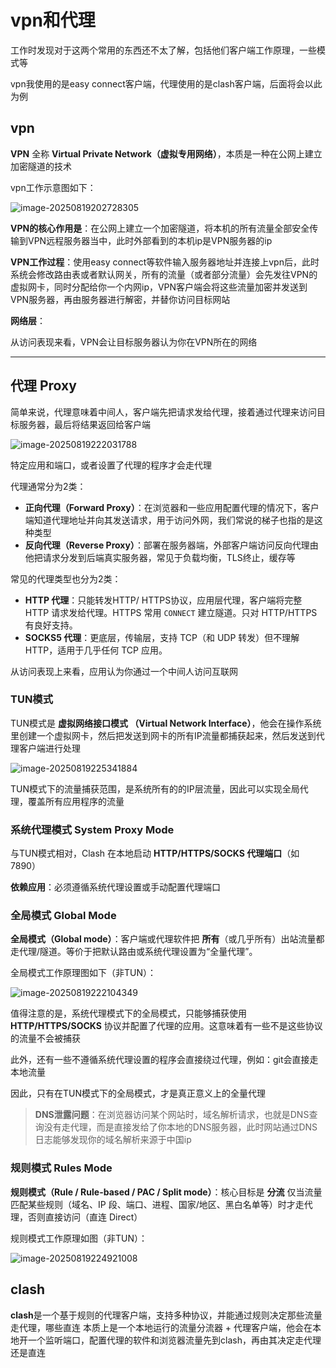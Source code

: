 # vpn和代理

工作时发现对于这两个常用的东西还不太了解，包括他们客户端工作原理，一些模式等

vpn我使用的是easy connect客户端，代理使用的是clash客户端，后面将会以此为例

## vpn

**VPN** 全称 **Virtual Private Network（虚拟专用网络）**，本质是一种在公网上建立加密隧道的技术

vpn工作示意图如下：

![image-20250819202728305](C:/Users/WarghostAKA/AppData/Roaming/Typora/typora-user-images/image-20250819202728305.png)

**VPN的核心作用是**：在公网上建立一个加密隧道，将本机的所有流量全部安全传输到VPN远程服务器当中，此时外部看到的本机ip是VPN服务器的ip

**VPN工作过程**：使用easy connect等软件输入服务器地址并连接上vpn后，此时系统会修改路由表或者默认网关，所有的流量（或者部分流量）会先发往VPN的虚拟网卡，同时分配给你一个内网ip，VPN客户端会将这些流量加密并发送到VPN服务器，再由服务器进行解密，并替你访问目标网站

**网络层**：

从访问表现来看，VPN会让目标服务器认为你在VPN所在的网络

---

## 代理 Proxy

简单来说，代理意味着中间人，客户端先把请求发给代理，接着通过代理来访问目标服务器，最后将结果返回给客户端

![image-20250819222031788](C:/Users/WarghostAKA/AppData/Roaming/Typora/typora-user-images/image-20250819222031788.png)

特定应用和端口，或者设置了代理的程序才会走代理

代理通常分为2类：

- **正向代理（Forward Proxy）**：在浏览器和一些应用配置代理的情况下，客户端知道代理地址并向其发送请求，用于访问外网，我们常说的梯子也指的是这种类型
- **反向代理（Reverse Proxy）**：部署在服务器端，外部客户端访问反向代理由他把请求分发到后端真实服务器，常见于负载均衡，TLS终止，缓存等

常见的代理类型也分为2类：

- **HTTP 代理**：只能转发HTTP/ HTTPS协议，应用层代理，客户端将完整 HTTP 请求发给代理。HTTPS 常用 `CONNECT` 建立隧道。只对 HTTP/HTTPS 有良好支持。
- **SOCKS5 代理**：更底层，传输层，支持 TCP（和 UDP 转发）但不理解 HTTP，适用于几乎任何 TCP 应用。

从访问表现上来看，应用认为你通过一个中间人访问互联网

### TUN模式

TUN模式是 **虚拟网络接口模式 （Virtual Network Interface）**，他会在操作系统里创建一个虚拟网卡，然后把发送到网卡的所有IP流量都捕获起来，然后发送到代理客户端进行处理

 ![image-20250819225341884](C:/Users/WarghostAKA/AppData/Roaming/Typora/typora-user-images/image-20250819225341884.png)

TUN模式下的流量捕获范围，是系统所有的的IP层流量，因此可以实现全局代理，覆盖所有应用程序的流量

### 系统代理模式 System Proxy Mode

与TUN模式相对，Clash 在本地启动 **HTTP/HTTPS/SOCKS 代理端口**（如 7890）

**依赖应用**：必须遵循系统代理设置或手动配置代理端口

### 全局模式 Global Mode

**全局模式（Global mode）**：客户端或代理软件把 **所有**（或几乎所有）出站流量都走代理/隧道。等价于把默认路由或系统代理设置为“全量代理”。

全局模式工作原理图如下（非TUN）：

![image-20250819222104349](C:/Users/WarghostAKA/AppData/Roaming/Typora/typora-user-images/image-20250819222104349.png)

值得注意的是，系统代理模式下的全局模式，只能够捕获使用 **HTTP/HTTPS/SOCKS** 协议并配置了代理的应用。这意味着有一些不是这些协议的流量不会被捕获

此外，还有一些不遵循系统代理设置的程序会直接绕过代理，例如：git会直接走本地流量

因此，只有在TUN模式下的全局模式，才是真正意义上的全量代理

> **DNS泄露问题**：在浏览器访问某个网站时，域名解析请求，也就是DNS查询没有走代理，而是直接发给了你本地的DNS服务器，此时网站通过DNS日志能够发现你的域名解析来源于中国ip

### 规则模式 Rules Mode

**规则模式（Rule / Rule-based / PAC / Split mode）**：核心目标是 **分流** 仅当流量匹配某些规则（域名、IP 段、端口、进程、国家/地区、黑白名单等）时才走代理，否则直接访问（直连 Direct）

规则模式工作原理如图（非TUN）：

![image-20250819224921008](C:/Users/WarghostAKA/AppData/Roaming/Typora/typora-user-images/image-20250819224921008.png)

## clash

**clash**是一个基于规则的代理客户端，支持多种协议，并能通过规则决定那些流量走代理，哪些直连
本质上是一个本地运行的流量分流器 + 代理客户端，他会在本地开一个监听端口，配置代理的软件和浏览器流量先到clash，再由其决定走代理还是直连